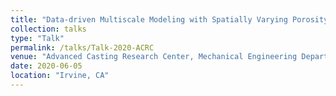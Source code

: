 ```yaml
---
title: "Data-driven Multiscale Modeling with Spatially Varying Porosity Distributions"
collection: talks
type: "Talk"
permalink: /talks/Talk-2020-ACRC
venue: "Advanced Casting Research Center, Mechanical Engineering Department, University of California Irvine"
date: 2020-06-05
location: "Irvine, CA"
---
```



